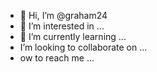 <ul>
  <li>👋 Hi, I’m @graham24</li>
  <li>👀 I’m interested in ...</li>
  <li>🌱 I’m currently learning ...</li>
  <li>I’m looking to collaborate on ...</li>
  <li>ow to reach me ...</li>
  </ul>

<!---
graham24/graham24 is a ✨ special ✨ repository because its `README.md` (this file) appears on your GitHub profile.
You can click the Preview link to take a look at your changes.
--->
